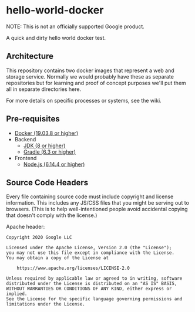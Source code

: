 # hello-world-docker

NOTE: This is not an officially supported Google product.

A quick and dirty hello world docker test.

## Architecture

This repository contains two docker images that represent a web and storage service. Normally we would probably have these as separate repositories but for learning and proof of concept purposes we'll put
them all in separate directories here.

For more details on specific processes or systems, see the wiki.

## Pre-requisites

* [Docker (19.03.8 or higher)](https://docs.docker.com/get-started/#download-and-install-docker-desktop)
* Backend
  * [JDK (8 or higher)](https://www.oracle.com/java/technologies/javase-downloads.html)
  * [Gradle (6.3 or higher)](https://gradle.org/install/)
* Frontend
  * [Node.js (6.14.4 or higher)](https://nodejs.org/en/)

## Source Code Headers

Every file containing source code must include copyright and license
information. This includes any JS/CSS files that you might be serving out to
browsers. (This is to help well-intentioned people avoid accidental copying that
doesn't comply with the license.)

Apache header:

    Copyright 2020 Google LLC

    Licensed under the Apache License, Version 2.0 (the "License");
    you may not use this file except in compliance with the License.
    You may obtain a copy of the License at

        https://www.apache.org/licenses/LICENSE-2.0

    Unless required by applicable law or agreed to in writing, software
    distributed under the License is distributed on an "AS IS" BASIS,
    WITHOUT WARRANTIES OR CONDITIONS OF ANY KIND, either express or implied.
    See the License for the specific language governing permissions and
    limitations under the License.
